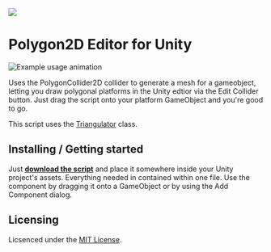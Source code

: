 ![](https://tigeroakes.com/images/unity-polygon/logo.png)

# Polygon2D Editor for Unity

![Example usage animation](example.gif)

Uses the PolygonCollider2D collider to generate a mesh for a gameobject, 
letting you draw polygonal platforms in the Unity edtior via the Edit Collider button. 
Just drag the script onto your platform GameObject and you're good to go.

This script uses the [Triangulator](http://wiki.unity3d.com/index.php?title=Triangulator) class.

## Installing / Getting started

Just **[download the script](PolygonMesh2D.cs)** and place it somewhere inside your Unity project's assets.
Everything needed in contained within one file. 
Use the component by dragging it onto a GameObject or by using the Add Component dialog.

## Licensing

Licsenced under the [MIT License](./LICENSE).

